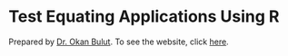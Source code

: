 # Test Equating Applications Using R

Prepared by [Dr. Okan Bulut](www.okanbulut.com). To see the website, click [here](https://okanbulut.github.io/equating/).
